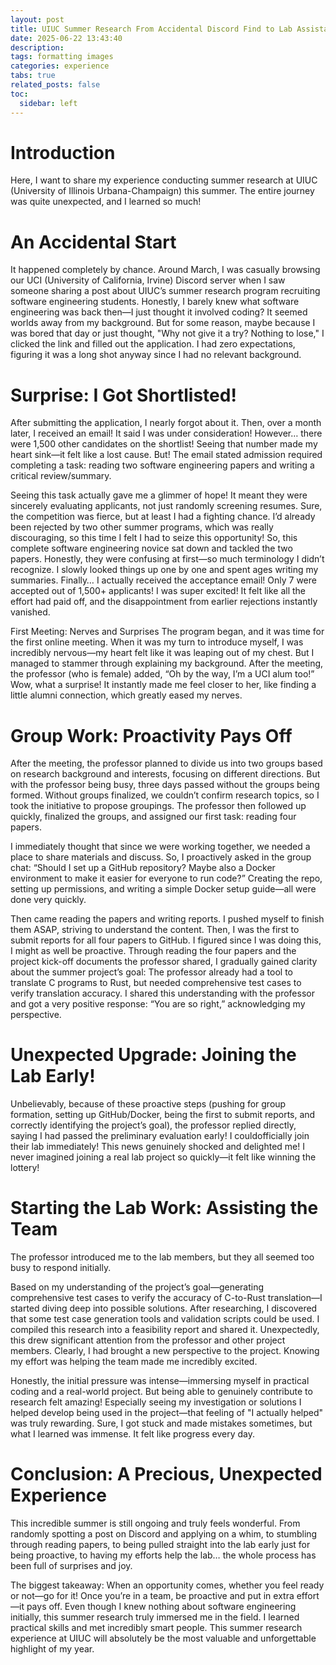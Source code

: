 ```yaml
---
layout: post
title: UIUC Summer Research From Accidental Discord Find to Lab Assistant
date: 2025-06-22 13:43:40
description: 
tags: formatting images
categories: experience
tabs: true
related_posts: false
toc:  
  sidebar: left
---
```


# ​​Introduction​​
Here, I want to share my experience conducting summer research at UIUC (University of Illinois Urbana-Champaign) this summer. The entire journey was quite unexpected, and I learned so much!

# ​An Accidental Start​​
It happened completely by chance. Around March, I was casually browsing our UCI (University of California, Irvine) Discord server when I saw someone sharing a post about UIUC’s summer research program recruiting software engineering students. Honestly, I barely knew what software engineering was back then—I just thought it involved coding? It seemed worlds away from my background. But for some reason, maybe because I was bored that day or just thought, "Why not give it a try? Nothing to lose," I clicked the link and filled out the application. I had zero expectations, figuring it was a long shot anyway since I had no relevant background.

# ​Surprise: I Got Shortlisted!​​
After submitting the application, I nearly forgot about it. Then, over a month later, I received an email! It said I was under consideration! However… there were 1,500 other candidates on the shortlist! Seeing that number made my heart sink—it felt like a lost cause. But! The email stated admission required completing a task: reading two software engineering papers and writing a critical review/summary.

Seeing this task actually gave me a glimmer of hope! It meant they were sincerely evaluating applicants, not just randomly screening resumes. Sure, the competition was fierce, but at least I had a fighting chance. I’d already been rejected by two other summer programs, which was really discouraging, so this time I felt I had to seize this opportunity! So, this complete software engineering novice sat down and tackled the two papers. Honestly, they were confusing at first—so much terminology I didn’t recognize. I slowly looked things up one by one and spent ages writing my summaries. Finally… I actually received the acceptance email! Only 7 were accepted out of 1,500+ applicants! I was super excited! It felt like all the effort had paid off, and the disappointment from earlier rejections instantly vanished.

​​First Meeting: Nerves and Surprises​​
The program began, and it was time for the first online meeting. When it was my turn to introduce myself, I was incredibly nervous—my heart felt like it was leaping out of my chest. But I managed to stammer through explaining my background. After the meeting, the professor (who is female) added, “Oh by the way, I’m a UCI alum too!” Wow, what a surprise! It instantly made me feel closer to her, like finding a little alumni connection, which greatly eased my nerves.

# ​Group Work: Proactivity Pays Off​​
After the meeting, the professor planned to divide us into two groups based on research background and interests, focusing on different directions. But with the professor being busy, three days passed without the groups being formed. Without groups finalized, we couldn’t confirm research topics, so I took the initiative to propose groupings. The professor then followed up quickly, finalized the groups, and assigned our first task: reading four papers.

I immediately thought that since we were working together, we needed a place to share materials and discuss. So, I proactively asked in the group chat: “Should I set up a GitHub repository? Maybe also a Docker environment to make it easier for everyone to run code?” Creating the repo, setting up permissions, and writing a simple Docker setup guide—all were done very quickly.

Then came reading the papers and writing reports. I pushed myself to finish them ASAP, striving to understand the content. Then, I was the first to submit reports for all four papers to GitHub. I figured since I was doing this, I might as well be proactive.
Through reading the four papers and the project kick-off documents the professor shared, I gradually gained clarity about the summer project’s goal: The professor already had a tool to translate C programs to Rust, but needed comprehensive test cases to verify translation accuracy. I shared this understanding with the professor and got a very positive response: “​​You are so right​​,” acknowledging my perspective.

# ​Unexpected Upgrade: Joining the Lab Early!​​
Unbelievably, because of these proactive steps (pushing for group formation, setting up GitHub/Docker, being the first to submit reports, and correctly identifying the project’s goal), the professor replied directly, saying I had ​​passed the preliminary evaluation early!​​ I could ​​officially join their lab immediately!​​ This news genuinely shocked and delighted me! I never imagined joining a real lab project so quickly—it felt like winning the lottery!

# ​Starting the Lab Work: Assisting the Team​​
The professor introduced me to the lab members, but they all seemed too busy to respond initially.

Based on my understanding of the project’s goal—generating comprehensive test cases to verify the accuracy of C-to-Rust translation—I started diving deep into possible solutions.
After researching, I discovered that some test case generation tools and validation scripts could be used. I compiled this research into a feasibility report and shared it. Unexpectedly, this drew ​​significant attention from the professor and other project members​​. Clearly, I had brought a new perspective to the project. Knowing my effort was helping the team made me incredibly excited.

Honestly, the initial pressure was intense—immersing myself in practical coding and a real-world project. But being able to genuinely contribute to research felt amazing! Especially seeing my investigation or solutions I helped develop being used in the project—that feeling of "I actually helped" was truly rewarding. Sure, I got stuck and made mistakes sometimes, but what I learned was immense. It felt like progress every day.

# ​Conclusion: A Precious, Unexpected Experience​​
This incredible summer is still ongoing and truly feels wonderful. From randomly spotting a post on Discord and applying on a whim, to stumbling through reading papers, to being pulled straight into the lab early just for being proactive, to having my efforts help the lab… the whole process has been full of surprises and joy.

The biggest takeaway: ​​When an opportunity comes, whether you feel ready or not—go for it!​​ Once you’re in a team, be proactive and put in extra effort—it pays off. Even though I knew nothing about software engineering initially, this summer research truly immersed me in the field. I learned practical skills and met incredibly smart people. This summer research experience at UIUC will absolutely be the most valuable and unforgettable highlight of my year.